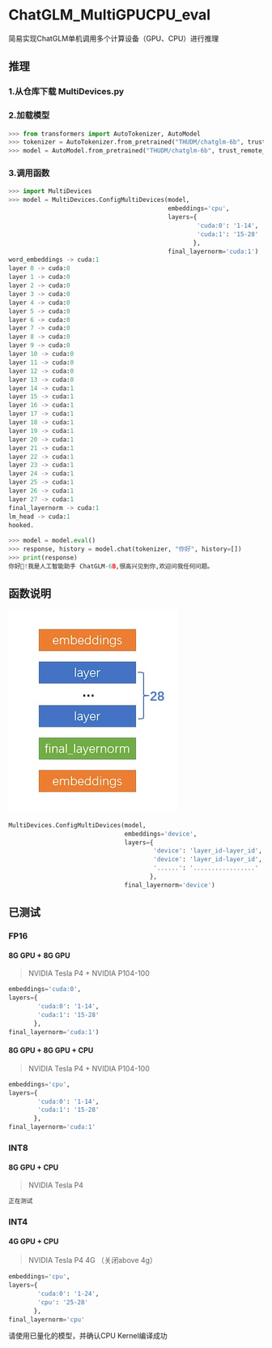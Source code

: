 # ChatGLM_MultiGPUCPU_eval
简易实现ChatGLM单机调用多个计算设备（GPU、CPU）进行推理
## 推理
### 1.从仓库下载 MultiDevices.py
### 2.加载模型
```python
>>> from transformers import AutoTokenizer, AutoModel
>>> tokenizer = AutoTokenizer.from_pretrained("THUDM/chatglm-6b", trust_remote_code=True)
>>> model = AutoModel.from_pretrained("THUDM/chatglm-6b", trust_remote_code=True).half()
```
### 3.调用函数
```python
>>> import MultiDevices
>>> model = MultiDevices.ConfigMultiDevices(model,
                                            embeddings='cpu',
                                            layers={
                                                    'cuda:0': '1-14',
                                                    'cuda:1': '15-28'
                                                   },
                                            final_layernorm='cuda:1')
word_embeddings -> cuda:1
layer 0 -> cuda:0
layer 1 -> cuda:0
layer 2 -> cuda:0
layer 3 -> cuda:0
layer 4 -> cuda:0
layer 5 -> cuda:0
layer 6 -> cuda:0
layer 7 -> cuda:0
layer 8 -> cuda:0
layer 9 -> cuda:0
layer 10 -> cuda:0
layer 11 -> cuda:0
layer 12 -> cuda:0
layer 13 -> cuda:0
layer 14 -> cuda:1
layer 15 -> cuda:1
layer 16 -> cuda:1
layer 17 -> cuda:1
layer 18 -> cuda:1
layer 19 -> cuda:1
layer 20 -> cuda:1
layer 21 -> cuda:1
layer 22 -> cuda:1
layer 23 -> cuda:1
layer 24 -> cuda:1
layer 25 -> cuda:1
layer 26 -> cuda:1
layer 27 -> cuda:1
final_layernorm -> cuda:1
lm_head -> cuda:1
hooked.
```
```python
>>> model = model.eval()
>>> response, history = model.chat(tokenizer, "你好", history=[])
>>> print(response)
你好👋!我是人工智能助手 ChatGLM-6B,很高兴见到你,欢迎问我任何问题。
```
## 函数说明
![结构](structure.jpg)
```python
MultiDevices.ConfigMultiDevices(model,
                                embeddings='device',
                                layers={
                                        'device': 'layer_id-layer_id',
                                        'device': 'layer_id-layer_id',
                                        '......': '.................'
                                       },
                                final_layernorm='device')
```
## 已测试
### FP16
#### 8G GPU + 8G GPU
> NVIDIA Tesla P4 + NVIDIA P104-100

```python
embeddings='cuda:0',
layers={
        'cuda:0': '1-14',
        'cuda:1': '15-28'
       },
final_layernorm='cuda:1')
```
#### 8G GPU + 8G GPU + CPU
> NVIDIA Tesla P4 + NVIDIA P104-100
```python
embeddings='cpu',
layers={
        'cuda:0': '1-14',
        'cuda:1': '15-28'
       },
final_layernorm='cuda:1'
```
### INT8
#### 8G GPU + CPU
> NVIDIA Tesla P4
```python
正在测试
```
### INT4
#### 4G GPU + CPU
> NVIDIA Tesla P4 4G （关闭above 4g）
```python
embeddings='cpu',
layers={
        'cuda:0': '1-24',
        'cpu': '25-28'
       },
final_layernorm='cpu'
```
请使用已量化的模型，并确认CPU Kernel编译成功
